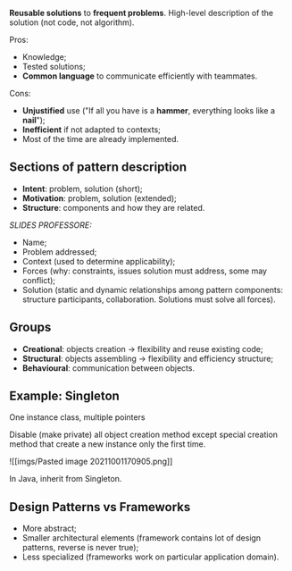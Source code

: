 **Reusable solutions** to **frequent problems**. High-level description of the solution (not code, not algorithm).

Pros:
- Knowledge;
- Tested solutions;
- **Common language** to communicate efficiently with teammates.

Cons:
- **Unjustified** use ("If all you have is a **hammer**, everything looks like a **nail**");
- **Inefficient** if not adapted to contexts;
- Most of the time are already implemented.

## Sections of pattern description
- **Intent**: problem, solution (short);
- **Motivation**: problem, solution (extended);
- **Structure**: components and how they are related.

*SLIDES PROFESSORE:*
- Name;
- Problem addressed;
- Context (used to determine applicability);
- Forces (why: constraints, issues solution must address, some may conflict);
- Solution (static and dynamic relationships among pattern components: structure participants, collaboration. Solutions must solve all forces).

## Groups
- **Creational**: objects creation -> flexibility and reuse existing code;
- **Structural**: objects assembling -> flexibility and efficiency structure;
- **Behavioural**: communication between objects.

## Example: Singleton
One instance class, multiple pointers

Disable (make private) all object creation method except special creation method that create a new instance only the first time.

![[imgs/Pasted image 20211001170905.png]]

In Java, inherit from Singleton.

## Design Patterns vs Frameworks
- More abstract;
- Smaller architectural elements (framework contains lot of design patterns, reverse is never true);
- Less specialized (frameworks work on particular application domain).